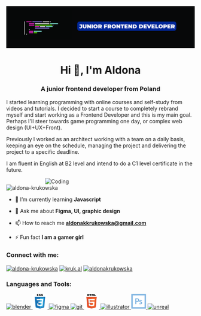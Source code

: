 <img src="/header-jr FrD.jpg" alt="header">
<h1 align="center">Hi 👋, I'm Aldona</h1>
<h3 align="center">A junior frontend developer from Poland</h3>
<p>I started learning programming with online courses and self-study from videos and tutorials. I decided to start a course to completely rebrand myself and start working as a Frontend Developer and this is my main goal. Perhaps I'll steer towards game programming one day, or complex web design (UI+UX+Front). </p>
<p>Previously I worked as an architect working with a team on a daily basis, keeping an eye on the schedule, managing the project and delivering the project to a specific deadline.</p>

I am fluent in English at B2 level and intend to do a C1 level certificate in the future.

<img align="right" alt="Coding" width="400" src="https://mir-s3-cdn-cf.behance.net/project_modules/disp/601014116770475.6068beff4640a.gif">

<p align="left"> <img src="https://komarev.com/ghpvc/?username=aldona-krukowska&label=Profile%20views&color=0e75b6&style=flat" alt="aldona-krukowska" /> </p>

- 🌱 I’m currently learning **Javascript**

- 💬 Ask me about **Figma, UI, graphic design**

- 📫 How to reach me **aldonakkrukowska@gmail.com**

- ⚡ Fun fact **I am a gamer girl**

<h3 align="left">Connect with me:</h3>
<p align="left">
<a href="https://linkedin.com/in/aldona-krukowska" target="blank"><img align="center" src="https://raw.githubusercontent.com/rahuldkjain/github-profile-readme-generator/master/src/images/icons/Social/linked-in-alt.svg" alt="aldona-krukowska" height="30" width="40" /></a>
<a href="https://instagram.com/kruk.al" target="blank"><img align="center" src="https://raw.githubusercontent.com/rahuldkjain/github-profile-readme-generator/master/src/images/icons/Social/instagram.svg" alt="kruk.al" height="30" width="40" /></a>
<a href="https://www.behance.net/aldonakrukowska" target="blank"><img align="center" src="https://raw.githubusercontent.com/rahuldkjain/github-profile-readme-generator/master/src/images/icons/Social/behance.svg" alt="aldonakrukowska" height="30" width="40" /></a>
</p>

<h3 align="left">Languages and Tools:</h3>
<p align="left"> <a href="https://www.blender.org/" target="_blank" rel="noreferrer"> <img src="https://download.blender.org/branding/community/blender_community_badge_white.svg" alt="blender" width="40" height="40"/> </a> <a href="https://www.w3schools.com/css/" target="_blank" rel="noreferrer"> <img src="https://raw.githubusercontent.com/devicons/devicon/master/icons/css3/css3-original-wordmark.svg" alt="css3" width="40" height="40"/> </a> <a href="https://www.figma.com/" target="_blank" rel="noreferrer"> <img src="https://www.vectorlogo.zone/logos/figma/figma-icon.svg" alt="figma" width="40" height="40"/> </a> <a href="https://git-scm.com/" target="_blank" rel="noreferrer"> <img src="https://www.vectorlogo.zone/logos/git-scm/git-scm-icon.svg" alt="git" width="40" height="40"/> </a> <a href="https://www.w3.org/html/" target="_blank" rel="noreferrer"> <img src="https://raw.githubusercontent.com/devicons/devicon/master/icons/html5/html5-original-wordmark.svg" alt="html5" width="40" height="40"/> </a> <a href="https://www.adobe.com/in/products/illustrator.html" target="_blank" rel="noreferrer"> <img src="https://www.vectorlogo.zone/logos/adobe_illustrator/adobe_illustrator-icon.svg" alt="illustrator" width="40" height="40"/> </a> <a href="https://www.photoshop.com/en" target="_blank" rel="noreferrer"> <img src="https://raw.githubusercontent.com/devicons/devicon/master/icons/photoshop/photoshop-line.svg" alt="photoshop" width="40" height="40"/> </a> <a href="https://unrealengine.com/" target="_blank" rel="noreferrer"> <img src="https://raw.githubusercontent.com/kenangundogan/fontisto/036b7eca71aab1bef8e6a0518f7329f13ed62f6b/icons/svg/brand/unreal-engine.svg" alt="unreal" width="40" height="40"/> </a> </p>
